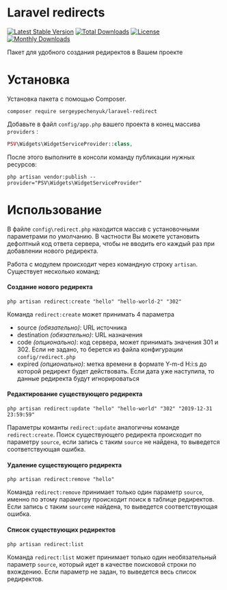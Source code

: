 Laravel redirects
=================

[![Latest Stable Version](https://poser.pugx.org/sergeypechenyuk/laravel-redirect/v/stable)](https://packagist.org/packages/sergeypechenyuk/laravel-redirect)
[![Total Downloads](https://poser.pugx.org/sergeypechenyuk/laravel-redirect/downloads)](https://packagist.org/packages/sergeypechenyuk/laravel-redirect)
[![License](https://poser.pugx.org/sergeypechenyuk/laravel-redirect/license)](https://packagist.org/packages/sergeypechenyuk/laravel-redirect)
[![Monthly Downloads](https://poser.pugx.org/sergeypechenyuk/laravel-redirect/d/monthly)](https://packagist.org/packages/sergeypechenyuk/laravel-redirect)

Пакет для удобного создания редиректов в Вашем проекте



# Установка
Установка пакета с помощью Composer.

```
composer require sergeypechenyuk/laravel-redirect
```

Добавьте в файл `config/app.php` вашего проекта в конец массива `providers` :

```php
PSV\Widgets\WidgetServiceProvider::class,
```

После этого выполните в консоли команду публикации нужных ресурсов:

```
php artisan vendor:publish --provider="PSV\Widgets\WidgetServiceProvider"
```

# Использование

В файле `config\redirect.php` находится массив с установочными параметрами по умолчанию. В частности Вы можете установить дефолтный код ответа сервера, чтобы не вводить его каждый раз при добавлении нового редиректа. 

Работа с модулем происходит через командную строку `artisan`. Существует несколько команд:

#### Создание нового редиректа
```
php artisan redirect:create "hello" "hello-world-2" "302"
```
Команда `redirect:create` может принимать 4 параметра
* source *(обязательно)*: URL источника
* destination *(обязательно)*: URL назначения
* code *(опционально)*: код сервера, может принимать значения 301 и 302. Если не задано, то берется из файла конфигурации `config/redirect.php`
* expired *(опционально)*: метка времени в формате Y-m-d H:i:s до которой редирект будет действовать. Если дата уже наступила, то данные редиректа будут игнорироваться


#### Редактирование существующего редиректа
```
php artisan redirect:update "hello" "hello-world" "302" "2019-12-31 23:59:59"
```
Параметры команты `redirect:update` аналогичны команде `redirect:create`. Поиск существующего редиректа происходит по параметру `source`, если запись с таким `source` не найдена, то выведется соответствующая ошибка.


#### Удаление существующего редиректа
```
php artisan redirect:remove "hello"
```
Команда `redirect:remove` принимает только один параметр `source`, именно по этому параметру происходит поиск в таблице редиректов. Если запись с таким `source`не найдена, то выведется соответствующая ошибка. 


#### Список существующих редиректов
```
php artisan redirect:list 
```
Команда `redirect:list` может принимает только один необязательный параметр `source`, который идет в качестве поисковой строки по вхождению. Если параметр не задан, то выведется весь список редиректов.
 




